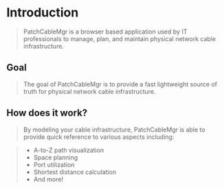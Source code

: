 # Introduction
> PatchCableMgr is a browser based application used by IT professionals to manage, plan, and maintain physical network cable infrastructure.

## Goal
> The goal of PatchCableMgr is to provide a fast lightweight source of truth for physical network cable infrastructure.

## How does it work?
> By modeling your cable infrastructure, PatchCableMgr is able to provide quick reference to various aspects including:

> - A-to-Z path visualization
> - Space planning
> - Port utilization
> - Shortest distance calculation
> - And more!
